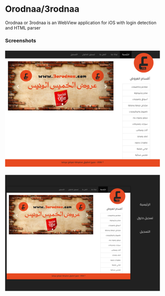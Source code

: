# Orodnaa/3rodnaa
Orodnaa or 3rodnaa is an WebView application for iOS with login detection and HTML parser

### Screenshots

<h3 align="center">
<img src="screenshots/screen1.png" alt="Screenshot" />
</h3>
<h3 align="center">
<img src="screenshots/screen2.png" alt="Screenshot" />
</h3>
